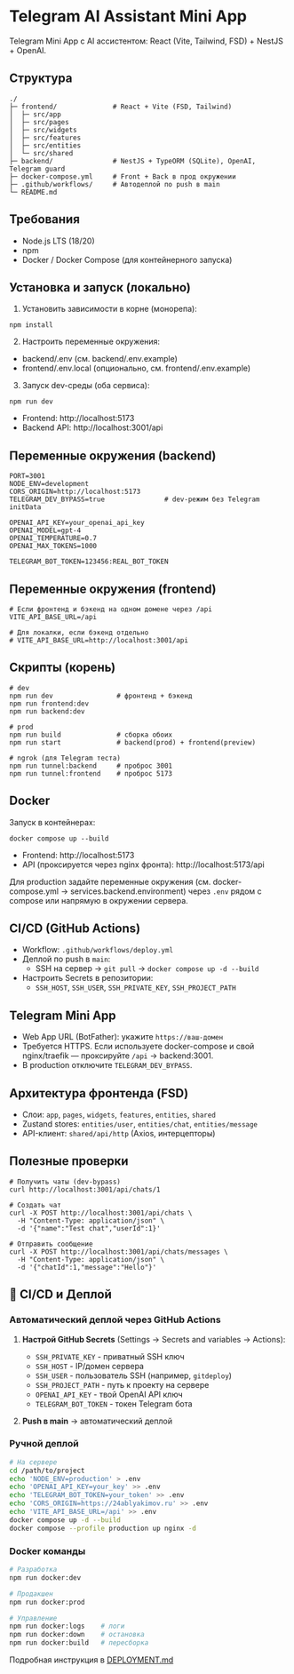 # Telegram AI Assistant Mini App

Telegram Mini App с AI ассистентом: React (Vite, Tailwind, FSD) + NestJS + OpenAI.

## Структура
```
./
├─ frontend/              # React + Vite (FSD, Tailwind)
│  ├─ src/app
│  ├─ src/pages
│  ├─ src/widgets
│  ├─ src/features
│  ├─ src/entities
│  └─ src/shared
├─ backend/               # NestJS + TypeORM (SQLite), OpenAI, Telegram guard
├─ docker-compose.yml     # Front + Back в прод окружении
├─ .github/workflows/     # Автодеплой по push в main
└─ README.md
```

## Требования
- Node.js LTS (18/20)
- npm
- Docker / Docker Compose (для контейнерного запуска)

## Установка и запуск (локально)
1) Установить зависимости в корне (монорепа):
```
npm install
```
2) Настроить переменные окружения:
- backend/.env (см. backend/.env.example)
- frontend/.env.local (опционально, см. frontend/.env.example)
3) Запуск dev-среды (оба сервиса):
```
npm run dev
```
- Frontend: http://localhost:5173
- Backend API: http://localhost:3001/api

## Переменные окружения (backend)
```
PORT=3001
NODE_ENV=development
CORS_ORIGIN=http://localhost:5173
TELEGRAM_DEV_BYPASS=true               # dev-режим без Telegram initData

OPENAI_API_KEY=your_openai_api_key
OPENAI_MODEL=gpt-4
OPENAI_TEMPERATURE=0.7
OPENAI_MAX_TOKENS=1000

TELEGRAM_BOT_TOKEN=123456:REAL_BOT_TOKEN
```

## Переменные окружения (frontend)
```
# Если фронтенд и бэкенд на одном домене через /api
VITE_API_BASE_URL=/api

# Для локалки, если бэкенд отдельно
# VITE_API_BASE_URL=http://localhost:3001/api
```

## Скрипты (корень)
```
# dev
npm run dev                # фронтенд + бэкенд
npm run frontend:dev
npm run backend:dev

# prod
npm run build              # сборка обоих
npm run start              # backend(prod) + frontend(preview)

# ngrok (для Telegram теста)
npm run tunnel:backend     # проброс 3001
npm run tunnel:frontend    # проброс 5173
```

## Docker
Запуск в контейнерах:
```
docker compose up --build
```
- Frontend: http://localhost:5173
- API (проксируется через nginx фронта): http://localhost:5173/api

Для production задайте переменные окружения (см. docker-compose.yml → services.backend.environment) через `.env` рядом с compose или напрямую в окружении сервера.

## CI/CD (GitHub Actions)
- Workflow: `.github/workflows/deploy.yml`
- Деплой по push в `main`:
  - SSH на сервер → `git pull` → `docker compose up -d --build`
- Настроить Secrets в репозитории:
  - `SSH_HOST`, `SSH_USER`, `SSH_PRIVATE_KEY`, `SSH_PROJECT_PATH`

## Telegram Mini App
- Web App URL (BotFather): укажите `https://ваш-домен`
- Требуется HTTPS. Если используете docker-compose и свой nginx/traefik — проксируйте `/api` → backend:3001.
- В production отключите `TELEGRAM_DEV_BYPASS`.

## Архитектура фронтенда (FSD)
- Слои: `app`, `pages`, `widgets`, `features`, `entities`, `shared`
- Zustand stores: `entities/user`, `entities/chat`, `entities/message`
- API-клиент: `shared/api/http` (Axios, интерцепторы)

## Полезные проверки
```
# Получить чаты (dev-bypass)
curl http://localhost:3001/api/chats/1

# Создать чат
curl -X POST http://localhost:3001/api/chats \
  -H "Content-Type: application/json" \
  -d '{"name":"Test chat","userId":1}'

# Отправить сообщение
curl -X POST http://localhost:3001/api/chats/messages \
  -H "Content-Type: application/json" \
  -d '{"chatId":1,"message":"Hello"}'
```

## 🚀 CI/CD и Деплой

### Автоматический деплой через GitHub Actions

1. **Настрой GitHub Secrets** (Settings → Secrets and variables → Actions):
   - `SSH_PRIVATE_KEY` - приватный SSH ключ
   - `SSH_HOST` - IP/домен сервера
   - `SSH_USER` - пользователь SSH (например, `gitdeploy`)
   - `SSH_PROJECT_PATH` - путь к проекту на сервере
   - `OPENAI_API_KEY` - твой OpenAI API ключ
   - `TELEGRAM_BOT_TOKEN` - токен Telegram бота

2. **Push в main** → автоматический деплой

### Ручной деплой

```bash
# На сервере
cd /path/to/project
echo 'NODE_ENV=production' > .env
echo 'OPENAI_API_KEY=your_key' >> .env
echo 'TELEGRAM_BOT_TOKEN=your_token' >> .env
echo 'CORS_ORIGIN=https://24ablyakimov.ru' >> .env
echo 'VITE_API_BASE_URL=/api' >> .env
docker compose up -d --build
docker compose --profile production up nginx -d
```

### Docker команды

```bash
# Разработка
npm run docker:dev

# Продакшен
npm run docker:prod

# Управление
npm run docker:logs    # логи
npm run docker:down    # остановка
npm run docker:build   # пересборка
```

Подробная инструкция в [DEPLOYMENT.md](DEPLOYMENT.md)